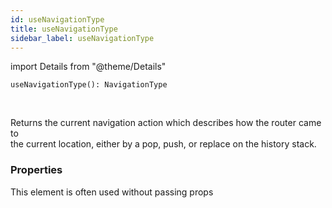 ```yaml
---
id: useNavigationType
title: useNavigationType
sidebar_label: useNavigationType
---
```


import Details from "@theme/Details"


```tsx
useNavigationType(): NavigationType
```
<br/>

Returns the current navigation action which describes how the router came to  
the current location, either by a pop, push, or replace on the history stack.

### Properties

This element is often used without passing props

